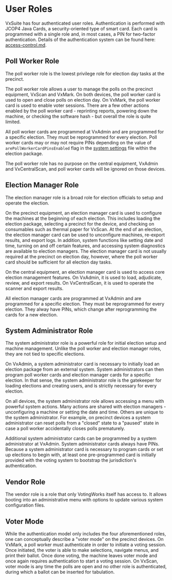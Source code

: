 # User Roles

VxSuite has four authenticated user roles. Authentication is performed with JCOP4 Java Cards, a security-oriented type of smart card. Each card is programmed with a single role and, in most cases, a PIN for two-factor authentication. Details of the authentication system can be found here: [access-control.md](../system-security-auditing-and-logging/system-security-architecture/access-control.md "mention").

## Poll Worker Role

The poll worker role is the lowest privilege role for election day tasks at the precinct.

The poll worker role allows a user to manage the polls on the precinct equipment, VxScan and VxMark. On both devices, the poll worker card is used to open and close polls on election day. On VxMark, the poll worker card is used to enable voter sessions. There are a few other actions enabled by the poll worker card - reprinting reports, powering down the machine, or checking the software hash - but overall the role is quite limited.

All poll worker cards are programmed at VxAdmin and are programmed for a specific election. They must be reprogrammed for every election. Poll worker cards may or may not require PINs depending on the value of `arePollWorkerCardPinsEnabled`  flag in the [system settings](election-package/#system-settings) file within the election package.

The poll worker role has no purpose on the central equipment, VxAdmin and VxCentralScan, and poll worker cards will be ignored on those devices.

## Election Manager Role

The election manager role is a broad role for election officials to setup and operate the election.

On the precinct equipment, an election manager card is used to configure the machines at the beginning of each election. This includes loading the election package, selecting a precinct for the device, and checking on consumables such as thermal paper for VxScan. At the end of an election, the election manager card can be used to unconfigure machines, re-export results, and export logs. In addition, system functions like setting date and time, turning on and off certain features, and accessing system diagnostics are available to election managers. The election manager card is not usually required at the precinct on election day, however, where the poll worker card should be sufficient for all election day tasks.

On the central equipment, an election manager card is used to access core election management features. On VxAdmin, it is used to load, adjudicate, review, and export results. On VxCentralScan, it is used to operate the scanner and export results.&#x20;

All election manager cards are programmed at VxAdmin and are programmed for a specific election. They must be reprogrammed for every election. They alway have PINs, which change after reprogramming the cards for a new election.

## System Administrator Role

The system administrator role is a powerful role for initial election setup and machine management. Unlike the poll worker and election manager roles, they are not tied to specific elections.

On VxAdmin, a system administrator card is necessary to initially load an election package from an external system. System administrators can then program poll worker cards and election manager cards for a specific election. In that sense, the system administrator role is the gatekeeper for loading elections and creating users, and is strictly necessary for every election.

On all devices, the system administrator role allows accessing a menu with powerful system actions. Many actions are shared with election managers - unconfiguring a machine or setting the date and time. Others are unique to the system administrator. For example, on precinct devices a system administrator can reset polls from a "closed" state to a "paused" state in case a poll worker accidentally closes polls prematurely.&#x20;

Additional system administrator cards can be programmed by a system administrator at VxAdmin. System administrator cards always have PINs. Because a system administrator card is necessary to program cards or set up elections to begin with, at least one pre-programmed card is initially provided with the voting system to bootstrap the jurisdiction's authentication.

## Vendor Role

The vendor role is a role that only VotingWorks itself has access to. It allows booting into an administrative menu with options to update various system configuration files.

## Voter Mode

While the authentication model only includes the four aforementioned roles, one can conceptually describe a "voter mode" on the precinct devices. On VxMark, a poll worker must authenticate in order to initiate a voting session. Once initiated, the voter is able to make selections, navigate menus, and print their ballot. Once done voting, the machine leaves voter mode and once again requires authentication to start a voting session. On VxScan, voter mode is any time the polls are open and no other role is authenticated, during which a ballot can be inserted for tabulation.


